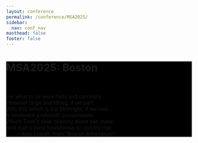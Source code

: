 ```yaml
---
layout: conference
permalink: /conference/MSA2025/
sidebar:
  nav: conf_nav
masthead: false
footer: false
---
```



<div class="page__hero--overlay"
style="background-color: #000; background-image: radial-gradient(rgba(0, 0, 0, 0), rgba(0, 0, 0, 1)), url(assets/subway_2022_tall.jpg);">
<div class="wrapper">
  <h1 id="page-title" class="page__title" itemprop="headline">       
	  MSA2025: Boston       
  </h1> 
	<p class="page__lead">
<br><br>
For what to us were halls and corridors<br>
However large and fitting, if we part<br>
With this which is our birthright; if we lose<br>
A sentiment profound, unsoundable,<br>
Which Time's slow ripening alone can make,<br>
And man's blind foolishness so quickly mar.<br>
&emsp;&emsp;&mdash;Amy Lowell, from "Boston Athenæum"
	</p>     
</div>
